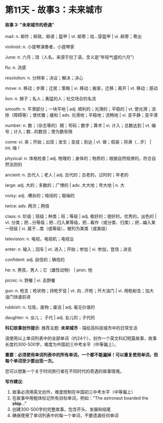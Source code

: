 # 第11天 - 故事3：未来城市

#### 故事 3: "未来城市的奇遇"

mail: n. 邮件；邮政，邮递；盔甲 | vt. 邮寄；给…穿盔甲 | vi. 邮寄；寄出

violinist: n. 小提琴演奏者，小提琴家

June: n. 六月；琼（人名，来源于拉丁语，含义是“年轻气盛的六月”）

flu: n. 流感

resolution: n.  分辨率；决议；解决；决心

move: n. 移动；步骤；迁居；策略 | vi. 移动；搬家，迁移；离开 | vt. 移动；感动

lion: n. 狮子；名人；勇猛的人；社交场合的名流

smooth: n. 平滑部分；一块平地 | adj. 顺利的；光滑的；平稳的 | vt. 使光滑；消除（障碍等）；使优雅；缓和 | adv. 光滑地；平稳地；流畅地 | vi. 变平静；变平滑

number: n. 数；（杂志等的）期；号码；数字；算术 | vi. 计入；总数达到 | vt. 编号；计入；数…的数目；使为数有限

come: vi. 来；开始；出现；发生；变成；到达 | vt. 做；假装；将满（…岁） | int. 嗨！

physical: n. 体格检查 | adj.  物理的；身体的；物质的；根据自然规律的，符合自然法则的

ancient: n. 古代人；老人 | adj. 古代的；古老的，过时的；年老的

large: adj. 大的；多数的；广博的 | adv. 大大地；夸大地 | n. 大

noisy: adj. .嘈杂的；喧闹的；聒噪的

twice: adv. 两次；两倍

class: n. 阶级；班级；种类；班；等级 | adj. 极好的；很好的，优秀的，出色的 | vt. 分类；把…分等级；把…归入某等级，把…看作（或分类、归类）；把…编入某一班级 | vi. 属于…类（或等级），被列为某类（或某级）

television: n. 电视，电视机；电视业

enter: n.  输入；回车 | vt. 进入；开始；参加 | vi. 参加，登场；进去

confident: adj. 自信的；确信的

he: n. 男孩，男人；它（雄性动物） | pron. 他

picnic: n. 野餐 | vi. 去野餐

gun: n. 枪支；枪状物；持枪歹徒 | vt. 向…开枪；开大油门 | vi. 用枪射击；加大油门快速前进

rubbish: n. 垃圾，废物；废话 | adj. 毫无价值的

daughter: n. 女儿； 子代 | adj. 女儿的；子代的

**科幻故事创作提示**:
推荐主题: **未来城市** - 描绘高科技城市中的日常生活

请使用以上单词列表中的全部单词（约24个），创作一个英文科幻短篇故事，故事长度约300-500字，难度为中国初三中考水平（中等偏上）。

**重要：必须使用单词列表中的所有单词，一个都不能漏掉！可以重复使用单词，但每个单词至少要出现一次。**

您可以想象一个关于时间旅行者在不同时代的奇遇的故事情境。

**写作建议**: 
1. 故事必须用英文创作，难度控制在中国初三中考水平（中等偏上）
2. 在故事中用粗体标记所有目标单词，例如："The astronaut boarded the **ship**..."
3. 创建300-500字的完整故事，包含开头、发展和结尾
4. 确保使用了单词列表中的每一个单词，不要遗漏任何单词
